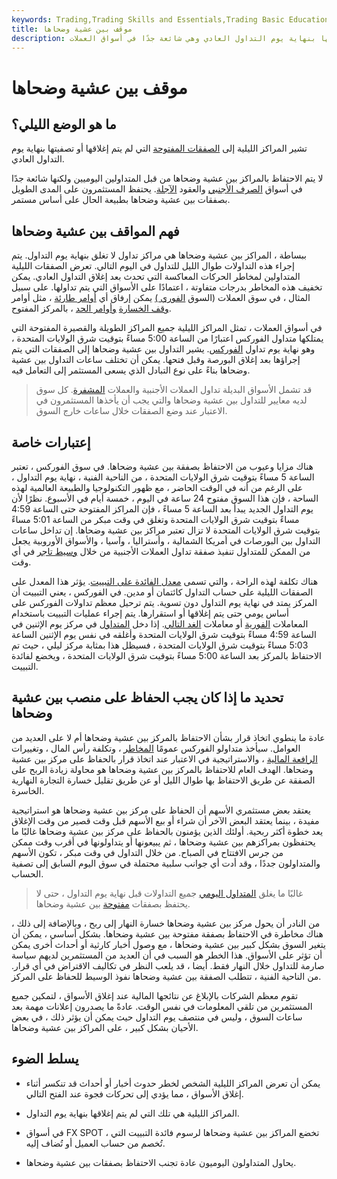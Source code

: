 ```yaml
---
keywords: Trading,Trading Skills and Essentials,Trading Basic Education,Trading Skills
title: موقف بين عشية وضحاها
description: تشير المراكز الليلية إلى الصفقات المفتوحة التي لم يتم تصفيتها بنهاية يوم التداول العادي وهي شائعة جدًا في أسواق العملات.
---
```


# موقف بين عشية وضحاها
## ما هو الوضع الليلي؟

تشير المراكز الليلية إلى [الصفقات المفتوحة](/open-position) التي لم يتم إغلاقها أو تصفيتها بنهاية يوم التداول العادي.

لا يتم الاحتفاظ بالمراكز بين عشية وضحاها من قبل المتداولين اليوميين ولكنها شائعة جدًا في أسواق [الصرف الأجنبي](/foreign-exchange-markets) والعقود [الآجلة](/futuresmarket). يحتفظ المستثمرون على المدى الطويل بصفقات بين عشية وضحاها بطبيعة الحال على أساس مستمر.

## فهم المواقف بين عشية وضحاها

ببساطة ، المراكز بين عشية وضحاها هي مراكز تداول لا تغلق بنهاية يوم التداول. يتم إجراء هذه التداولات طوال الليل للتداول في اليوم التالي. تعرض الصفقات الليلية المتداولين لمخاطر الحركات المعاكسة التي تحدث بعد إغلاق التداول العادي. يمكن تخفيف هذه المخاطر بدرجات متفاوتة ، اعتمادًا على الأسواق التي يتم تداولها. على سبيل المثال ، في سوق العملات (السوق [الفوري )](/spotmarket) يمكن إرفاق أي [أوامر طارئة](/contingentorder) ، مثل أوامر [وقف الخسارة](/stop-lossorder) [وأوامر الحد](/limitorder) ، بالمركز المفتوح.

في أسواق العملات ، تمثل المراكز الليلية جميع المراكز الطويلة والقصيرة المفتوحة التي يمتلكها متداول الفوركس اعتبارًا من الساعة 5:00 مساءً بتوقيت شرق الولايات المتحدة ، وهو نهاية يوم تداول [الفوركس](/forex). يشير التداول بين عشية وضحاها إلى الصفقات التي يتم إجراؤها بعد إغلاق البورصة وقبل فتحها. يمكن أن تختلف ساعات التداول بين عشية وضحاها بناءً على نوع التبادل الذي يسعى المستثمر إلى التعامل فيه.

> قد تشمل الأسواق البديلة تداول العملات الأجنبية والعملات [المشفرة](/cryptocurrency). كل سوق لديه معايير للتداول بين عشية وضحاها والتي يجب أن يأخذها المستثمرون في الاعتبار عند وضع الصفقات خلال ساعات خارج السوق.

>

## إعتبارات خاصة

هناك مزايا وعيوب من الاحتفاظ بصفقة بين عشية وضحاها. في سوق الفوركس ، تعتبر الساعة 5 مساءً بتوقيت شرق الولايات المتحدة ، من الناحية الفنية ، نهاية يوم التداول ، على الرغم من أنه في الوقت الحاضر ، مع ظهور التكنولوجيا والطبيعة العالمية لهذه الساحة ، فإن هذا السوق مفتوح 24 ساعة في اليوم ، خمسة أيام في الأسبوع. نظرًا لأن يوم التداول الجديد يبدأ بعد الساعة 5 مساءً ، فإن المراكز المفتوحة حتى الساعة 4:59 مساءً بتوقيت شرق الولايات المتحدة وتغلق في وقت مبكر من الساعة 5:01 مساءً بتوقيت شرق الولايات المتحدة لا تزال تعتبر مراكز بين عشية وضحاها. إن تداخل ساعات التداول بين البورصات في أمريكا الشمالية ، وأستراليا ، وآسيا ، والأسواق الأوروبية يجعل من الممكن للمتداول تنفيذ صفقة تداول العملات الأجنبية من خلال [وسيط تاجر](/broker-dealer) في أي وقت.

هناك تكلفة لهذه الراحة ، والتي تسمى [معدل الفائدة على التبييت](/rollover-rate). يؤثر هذا المعدل على الصفقات الليلية على حساب التداول كائتمان أو مدين. في الفوركس ، يعني التبييت أن المركز يمتد في نهاية يوم التداول دون تسوية. يتم ترحيل معظم تداولات الفوركس على أساس يومي حتى يتم إغلاقها أو استقرارها. يتم إجراء عمليات التبييت باستخدام المعاملات [الفورية](/spot-next) أو معاملات [الغد التالي](/tomorrownext). إذا دخل [المتداول](/trader) في مركز يوم الإثنين في الساعة 4:59 مساءً بتوقيت شرق الولايات المتحدة وأغلقه في نفس يوم الإثنين الساعة 5:03 مساءً بتوقيت شرق الولايات المتحدة ، فسيظل هذا بمثابة مركز ليلي ، حيث تم الاحتفاظ بالمركز بعد الساعة 5:00 مساءً بتوقيت شرق الولايات المتحدة ، ويخضع لفائدة التبييت.

## تحديد ما إذا كان يجب الحفاظ على منصب بين عشية وضحاها

عادة ما ينطوي اتخاذ قرار بشأن الاحتفاظ بالمركز بين عشية وضحاها أم لا على العديد من العوامل. سيأخذ متداولو الفوركس عمومًا [المخاطر](/risk) ، وتكلفة رأس المال ، وتغييرات [الرافعة المالية](/leverage) ، والاستراتيجية في الاعتبار عند اتخاذ قرار بالحفاظ على مركز بين عشية وضحاها. الهدف العام للاحتفاظ بالمركز بين عشية وضحاها هو محاولة زيادة الربح على الصفقة عن طريق الاحتفاظ بها طوال الليل أو عن طريق تقليل خسارة التجارة النهارية الخاسرة.

يعتقد بعض مستثمري الأسهم أن الحفاظ على مركز بين عشية وضحاها هو استراتيجية مفيدة ، بينما يعتقد البعض الآخر أن شراء أو بيع الأسهم قبل وقت قصير من وقت الإغلاق يعد خطوة أكثر ربحية. أولئك الذين يؤمنون بالحفاظ على مركز بين عشية وضحاها غالبًا ما يحتفظون بمراكزهم بين عشية وضحاها ، ثم يبيعونها أو يتداولونها في أقرب وقت ممكن من جرس الافتتاح في الصباح. من خلال التداول في وقت مبكر ، تكون الأسهم والمتداولون جددًا ، وقد أدت أي جوانب سلبية محتملة في سوق اليوم السابق إلى تصفية الحساب.

> غالبًا ما يغلق [المتداول اليومي](/daytrader) جميع التداولات قبل نهاية يوم التداول ، حتى لا يحتفظ بصفقات [مفتوحة](/open-position) بين عشية وضحاها.

>

من النادر أن يحول مركز بين عشية وضحاها خسارة النهار إلى ربح ، وبالإضافة إلى ذلك ، هناك مخاطرة في الاحتفاظ بصفقة مفتوحة بين عشية وضحاها. بشكل أساسي ، يمكن أن يتغير السوق بشكل كبير بين عشية وضحاها ، مع وصول أخبار كارثية أو أحداث أخرى يمكن أن تؤثر على الأسواق. هذا الخطر هو السبب في أن العديد من المستثمرين لديهم سياسة صارمة للتداول خلال النهار فقط. أيضا ، قد يلعب النظر في تكاليف الاقتراض في أي قرار. من الناحية الفنية ، تتطلب الصفقة بين عشية وضحاها نفوذ الوسيط للحفاظ على المركز.

تقوم معظم الشركات بالإبلاغ عن نتائجها المالية عند إغلاق الأسواق ، لتمكين جميع المستثمرين من تلقي المعلومات في نفس الوقت. عادةً ما يصدرون إعلانات مهمة بعد ساعات السوق ، وليس في منتصف يوم التداول حيث يمكن أن يؤثر ذلك ، في بعض الأحيان بشكل كبير ، على المراكز بين عشية وضحاها.

## يسلط الضوء

- يمكن أن تعرض المراكز الليلية الشخص لخطر حدوث أخبار أو أحداث قد تنكسر أثناء إغلاق الأسواق ، مما يؤدي إلى تحركات فجوة عند الفتح التالي.

- المراكز الليلية هي تلك التي لم يتم إغلاقها بنهاية يوم التداول.

- في أسواق FX SPOT ، تخضع المراكز بين عشية وضحاها لرسوم فائدة التبييت التي تُخصم من حساب العميل أو تُضاف إليه.

- يحاول المتداولون اليوميون عادة تجنب الاحتفاظ بصفقات بين عشية وضحاها.

